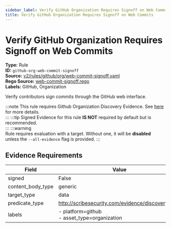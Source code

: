 ```yaml
---
sidebar_label: Verify GitHub Organization Requires Signoff on Web Commits
title: Verify GitHub Organization Requires Signoff on Web Commits
---  
```

# Verify GitHub Organization Requires Signoff on Web Commits  
**Type:** Rule  
**ID:** `github-org-web-commit-signoff`  
**Source:** [v2/rules/github/org/web-commit-signoff.yaml](https://github.com/scribe-public/sample-policies/blob/main/v2/rules/github/org/web-commit-signoff.yaml)  
**Rego Source:** [web-commit-signoff.rego](https://github.com/scribe-public/sample-policies/blob/main/v2/rules/github/org/web-commit-signoff.rego)  
**Labels:** GitHub, Organization  

Verify contributors sign commits through the GitHub web interface.

:::note 
This rule requires Github Organization Discovery Evidence. See [here](https://deploy-preview-299--scribe-security.netlify.app/docs/platforms/discover#github-discovery) for more details.  
::: 
:::tip 
Signed Evidence for this rule **IS NOT** required by default but is recommended.  
::: 
:::warning  
Rule requires evaluation with a target. Without one, it will be **disabled** unless the `--all-evidence` flag is provided.
::: 

## Evidence Requirements  
| Field | Value |
|-------|-------|
| signed | False |
| content_body_type | generic |
| target_type | data |
| predicate_type | http://scribesecurity.com/evidence/discovery/v0.1 |
| labels | - platform=github<br/>- asset_type=organization |

